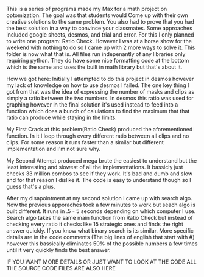 This is a series of programs made my Max for a math project on optomization. The goal was that students would
Come up with their own creative solutions to the same problem. You also had to prove that you had the best solution in a way to convince your classmates.
Some approaches included google sheets, desmos, and trial and error.
For this I only planned to write one program: Ratio Check. However I was at a horse show for the weekend with nothing to do so I came up with 2 more ways
to solve it. This folder is now what that is. All files run indepenantly of any libraries only requiring python. They do have some nice formatting code at the
bottom which is the same and uses the built in math library but that's about it.

How we got here: Initially I attempted to do this project in desmos however my lack of knowledge on how to use desmos I failed.
The one key thing I got from that was the idea of expressing the number of masks and clips as simply a ratio between the two numbers.
In desmos this ratio was used for graphing however in the final solution it's used instead to feed into a function which does a bunch of calulations to find the maximum that that ratio can produce while staying in the limits.

My First Crack at this problem(Ratio Check) produced the aforementioned function. In it I loop through every different ratio between all clips and no clips. 
For some reason it runs faster than a similar but different implementation and I'm not sure why. 

My Second Attempt produced mega brute the easiest to understand but the least interesting and slowest of all the implementations. It bassicly just checks 33 million combos to see if they work. It's bad and dumb and slow and for that reason I dislike it. The code is easy to understand though so I guess that's a plus.

After my disapointment at my second solution I came up with search algo. Now the previous apporaches took a few minutes to work but seach algo is built different. 
It runs in .5 - 5 seconds depending on which computer I use. 
Search algo takes the same main function from Ratio Check but instead of checking every ratio it checks like 15 strategic ones and finds the right answer quickly. 
If you know what binary search is its similar. More specific details are in the code comments (The big lines of english that start with #) however this bassically eliminates 50% of the possible numbers a few times until it very quickly finds the best answer.

IF YOU WANT MORE DETAILS OR JUST WANT TO LOOK AT THE CODE ALL THE SOURCE CODE FILES ARE ALSO HERE
